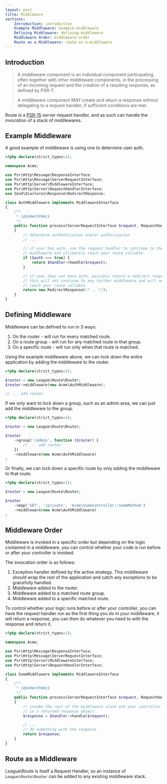 ```yaml
---
layout: post
title: Middleware
sections:
    Introduction: introduction
    Example Middleware: example-middleware
    Defining Middleware: defining-middleware
    Middleware Order: middleware-order
    Route as a Middleware: route-as-a-middleware
---
```

## Introduction

> A middleware component is an individual component participating, often together
> with other middleware components, in the processing of an incoming request and
> the creation of a resulting response, as defined by PSR-7.
>
> A middleware component MAY create and return a response without delegating to
> a request handler, if sufficient conditions are met.

Route is a [PSR-15](https://www.php-fig.org/psr/psr-15/) server request handler, and as such can handle the invocation of a stack of middlewares.

## Example Middleware

A good example of middleware is using one to determine user auth.

~~~php
<?php declare(strict_types=1);

namespace Acme;

use Psr\Http\Message\ResponseInterface;
use Psr\Http\Message\ServerRequestInterface;
use Psr\Http\Server\MiddlewareInterface;
use Psr\Http\Server\RequestHandlerInterface;
use Zend\Diactoros\Response\RedirectResponse;

class AuthMiddleware implements MiddlewareInterface
{
    /**
     * {@inheritdoc}
     */
    public function process(ServerRequestInterface $request, RequestHandlerInterface $handler): ResponseInterface
    {
        // determine authentication and/or authorization
        // ...

        // if user has auth, use the request handler to continue to the next
        // middleware and ultimately reach your route callable
        if ($auth === true) {
            return $handler->handle($request);
        }

        // if user does not have auth, possibly return a redirect response,
        // this will not continue to any further middleware and will never
        // reach your route callable
        return new RedirectResponse(/* .. */);
    }
}
~~~

## Defining Middleware

Middleware can be defined to run in 3 ways:

1. On the router - will run for every matched route.
2. On a route group - will run for any matched route in that group.
3. On a specific route - will run only when that route is matched.

Using the example middleware above, we can lock down the entire application by adding the middleware to the router.

~~~php
<?php declare(strict_types=1);

$router = new League\Route\Router;
$router->middleware(new Acme\AuthMiddleware);

// ... add routes
~~~

If we only want to lock down a group, such as an admin area, we can just add the middleware to the group.

~~~php
<?php declare(strict_types=1);

$router = new League\Route\Router;

$router
    ->group('/admin', function ($router) {
        // ... add routes
    })
    ->middleware(new Acme\AuthMiddleware)
;
~~~

Or finally, we can lock down a specific route by only adding the middleware to that route.

~~~php
<?php declare(strict_types=1);

$router = new League\Route\Router;

$router
    ->map('GET', '/private', 'Acme\SomeController::someMethod')
    ->middleware(new Acme\AuthMiddleware)
;
~~~

## Middleware Order

Middleware is invoked in a specific order but depending on the logic contained in a middleware, you can control whether your code is run before or after your controller is invoked.

The invocation order is as follows:

1. Exception handler defined by the active strategy. This middleware should wrap the rest of the application and catch any exceptions to be gracefully handled.
2. Middleware added to the router.
3. Middleware added to a matched route group.
4. Middleware added to a specific matched route.

To control whether your logic runs before or after your controller, you can have the request handler run as the first thing you do in your middleware, it will return a response, you can then do whatever you need to with the response and return it.

~~~php
<?php declare(strict_types=1);

namespace Acme;

use Psr\Http\Message\ResponseInterface;
use Psr\Http\Message\ServerRequestInterface;
use Psr\Http\Server\MiddlewareInterface;
use Psr\Http\Server\RequestHandlerInterface;

class SomeMiddleware implements MiddlewareInterface
{
    /**
     * {@inheritdoc}
     */
    public function process(ServerRequestInterface $request, RequestHandlerInterface $handler): ResponseInterface
    {
        // invoke the rest of the middleware stack and your controller resulting
        // in a returned response object
        $response = $handler->handle($request);

        // ...
        // do something with the response
        return $response;
    }
}
~~~

## Route as a Middleware

League\Route is itself a Request Handler, so an instance of `League\Route\Router` can be added to any existing middleware stack.
